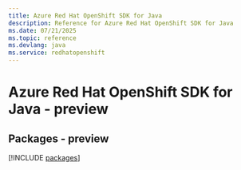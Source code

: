 ```yaml
---
title: Azure Red Hat OpenShift SDK for Java
description: Reference for Azure Red Hat OpenShift SDK for Java
ms.date: 07/21/2025
ms.topic: reference
ms.devlang: java
ms.service: redhatopenshift
---
```

# Azure Red Hat OpenShift SDK for Java - preview
## Packages - preview
[!INCLUDE [packages](red-hat-openshift-index.md)]